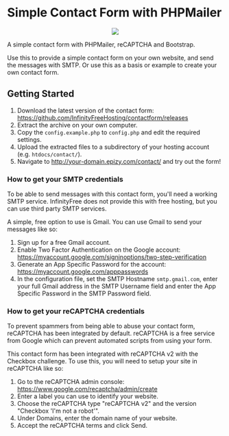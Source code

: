 # Simple Contact Form with PHPMailer

<p align="center">
    <a href="https://gitlab.com/InfinityFree/contactform/-/commits/master" alt="Pipeline Status">
        <img src="https://gitlab.com/InfinityFree/contactform/badges/master/pipeline.svg" /></a>
</p>

A simple contact form with PHPMailer, reCAPTCHA and Bootstrap.

Use this to provide a simple contact form on your own website, and send the messages with SMTP. Or use this as a basis or example to create your own contact form. 

## Getting Started

1. Download the latest version of the contact form: https://github.com/InfinityFreeHosting/contactform/releases
2. Extract the archive on your own computer.
3. Copy the `config.example.php` to `config.php` and edit the required settings.
4. Upload the extracted files to a subdirectory of your hosting account (e.g. `htdocs/contact/`).
5. Navigate to http://your-domain.epizy.com/contact/ and try out the form!

### How to get your SMTP credentials

To be able to send messages with this contact form, you'll need a working SMTP service. InfinityFree does not provide this with free hosting, but you can use third party SMTP services.

A simple, free option to use is Gmail. You can use Gmail to send your messages like so:

1. Sign up for a free Gmail account. 
2. Enable Two Factor Authentication on the Google account: https://myaccount.google.com/signinoptions/two-step-verification
3. Generate an App Specific Password for the account: https://myaccount.google.com/apppasswords
4. In the configuration file, set the SMTP Hostname `smtp.gmail.com`, enter your full Gmail address in the SMTP Username field and enter the App Specific Password in the SMTP Password field.

### How to get your reCAPTCHA credentials

To prevent spammers from being able to abuse your contact form, reCAPTCHA has been integrated by default. reCAPTCHA is a free service from Google which can prevent automated scripts from using your form.

This contact form has been integrated with reCAPTCHA v2 with the Checkbox challenge. To use this, you will need to setup your site in reCAPTCHA like so:

1. Go to the reCAPTCHA admin console: https://www.google.com/recaptcha/admin/create
2. Enter a label you can use to identify your website.
3. Choose the reCAPTCHA type "reCAPTCHA v2" and the version "Checkbox 'I'm not a robot'".
4. Under Domains, enter the domain name of your website.
5. Accept the reCAPTCHA terms and click Send.
